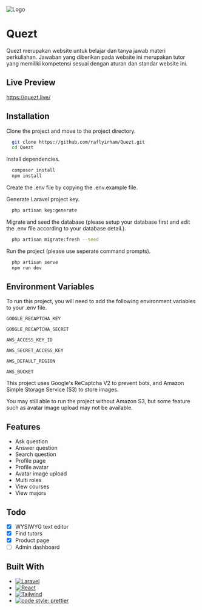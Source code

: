![Logo](https://i.ibb.co/M9x1K3r/quezt-logo-header.png)

# Quezt

Quezt merupakan website untuk belajar dan tanya jawab materi perkuliahan. Jawaban yang diberikan pada website ini merupakan tutor yang memiliki kompetensi sesuai dengan aturan dan standar website ini.

## Live Preview

https://quezt.live/

## Installation

Clone the project and move to the project directory.

```bash
  git clone https://github.com/raflyirham/Quezt.git
  cd Quezt
```

Install dependencies.

```bash
  composer install
  npm install
```

Create the .env file by copying the .env.example file.

Generate Laravel project key.

```bash
  php artisan key:generate
```

Migrate and seed the database (please setup your database first and edit the .env file according to your database detail.).

```bash
  php artisan migrate:fresh --seed
```

Run the project (please use seperate command prompts).

```bash
  php artisan serve
  npm run dev
```

## Environment Variables

To run this project, you will need to add the following environment variables to your .env file.

`GOOGLE_RECAPTCHA_KEY`

`GOOGLE_RECAPTCHA_SECRET`

`AWS_ACCESS_KEY_ID`

`AWS_SECRET_ACCESS_KEY`

`AWS_DEFAULT_REGION`

`AWS_BUCKET`

This project uses Google's ReCaptcha V2 to prevent bots, and Amazon Simple Storage Service (S3) to store images.

You may still able to run the project without Amazon S3, but some feature such as avatar image upload may not be available.

## Features

- Ask question
- Answer question
- Search question
- Profile page
- Profile avatar
- Avatar image upload
- Multi roles
- View courses
- View majors

## Todo

- [x] WYSIWYG text editor
- [x] Find tutors
- [x] Product page
- [ ] Admin dashboard

## Built With

- [![Laravel][Laravel]][Laravel-url]
- [![React][React.js]][React-url]
- [![Tailwind][TailwindCSS]][TailwindURL]
- [![code style: prettier](https://img.shields.io/badge/code_style-prettier-ff69b4.svg?style=flat-square)](https://github.com/prettier/prettier)

[Laravel]: https://img.shields.io/badge/laravel-%23FF2D20.svg?style=for-the-badge&logo=laravel&logoColor=white
[Laravel-url]: https://laravel.com/
[React.js]: https://img.shields.io/badge/React-20232A?style=for-the-badge&logo=react&logoColor=61DAFB
[React-url]: https://reactjs.org/
[TailwindCSS]: https://img.shields.io/badge/tailwindcss-%2338B2AC.svg?style=for-the-badge&logo=tailwind-css&logoColor=white
[TailwindURL]: https://tailwindcss.com/
